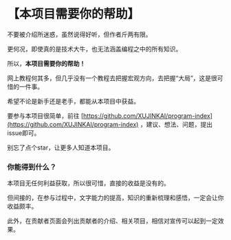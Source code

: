 # 【本项目需要你的帮助】

不要被介绍所迷惑，虽然说得好听，但作者斤两有限。

更何况，即使真的是技术大牛，也无法涵盖编程之中的所有知识。

所以，**本项目需要你的帮助！**

网上教程何其多，但几乎没有一个教程去把握宏观方向，去把握“大局”，这是很可惜的一件事。

希望不论是新手还是老手，都能从本项目中获益。

要参与本项目很简单，前往 [https://github.com/XUJINKAI/program-index](https://github.com/XUJINKAI/program-index) ，建议、想法、问题，提出issue即可。

别忘了点个star，让更多人知道本项目。

### 你能得到什么？

本项目无任何利益获取，所以很可惜，直接的收益是没有的。

但间接的，在参与过程中，文字能力的提高，知识的重新梳理和感悟，一定会让你收益颇丰。

此外，在贡献者页面会列出贡献者的介绍、相关项目，相信对宣传可以起到一定效果。

